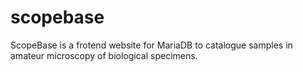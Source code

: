 # scopebase
ScopeBase is a frotend website for MariaDB to catalogue samples in amateur microscopy of biological specimens.
